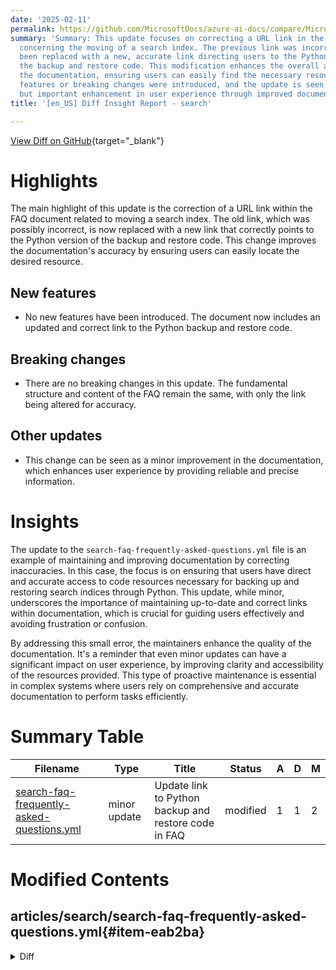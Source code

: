 ```yaml
---
date: '2025-02-11'
permalink: https://github.com/MicrosoftDocs/azure-ai-docs/compare/MicrosoftDocs:879fbd3...MicrosoftDocs:f57bd77
summary: 'Summary: This update focuses on correcting a URL link in the FAQ document
  concerning the moving of a search index. The previous link was incorrect and has
  been replaced with a new, accurate link directing users to the Python version of
  the backup and restore code. This modification enhances the overall accuracy of
  the documentation, ensuring users can easily find the necessary resources. No new
  features or breaking changes were introduced, and the update is seen as a minor
  but important enhancement in user experience through improved documentation reliability.'
title: '[en_US] Diff Insight Report - search'

---
```


[View Diff on GitHub](https://github.com/MicrosoftDocs/azure-ai-docs/compare/MicrosoftDocs:879fbd3...MicrosoftDocs:f57bd77){target="_blank"}

# Highlights
The main highlight of this update is the correction of a URL link within the FAQ document related to moving a search index. The old link, which was possibly incorrect, is now replaced with a new link that correctly points to the Python version of the backup and restore code. This change improves the documentation's accuracy by ensuring users can easily locate the desired resource.

## New features
- No new features have been introduced. The document now includes an updated and correct link to the Python backup and restore code.

## Breaking changes
- There are no breaking changes in this update. The fundamental structure and content of the FAQ remain the same, with only the link being altered for accuracy.

## Other updates
- This change can be seen as a minor improvement in the documentation, which enhances user experience by providing reliable and precise information.

# Insights
The update to the `search-faq-frequently-asked-questions.yml` file is an example of maintaining and improving documentation by correcting inaccuracies. In this case, the focus is on ensuring that users have direct and accurate access to code resources necessary for backing up and restoring search indices through Python. This update, while minor, underscores the importance of maintaining up-to-date and correct links within documentation, which is crucial for guiding users effectively and avoiding frustration or confusion.

By addressing this small error, the maintainers enhance the quality of the documentation. It's a reminder that even minor updates can have a significant impact on user experience, by improving clarity and accessibility of the resources provided. This type of proactive maintenance is essential in complex systems where users rely on comprehensive and accurate documentation to perform tasks efficiently.

# Summary Table
|  Filename  | Type |    Title    | Status | A  | D  | M  |
|------------|------|-------------|--------|----|----|----|
| [search-faq-frequently-asked-questions.yml](#item-eab2ba) | minor update | Update link to Python backup and restore code in FAQ | modified | 1 | 1 | 2 | 


# Modified Contents
## articles/search/search-faq-frequently-asked-questions.yml{#item-eab2ba}

<details>
<summary>Diff</summary>
````diff
@@ -79,7 +79,7 @@ sections:
         answer: |
           There's no native support for porting indexes. Search indexes are considered downstream data structures, accepting content from other data sources that collect operational data. As such, there's no built-in support for backing up and restoring indexes because the expectation is that you would rebuild an index from source data if you deleted it, or wanted to move it.
           
-          However, if you want to move an index between search services, you can try the **index-backup-restore** sample code in this [Azure AI Search .NET sample repo](https://github.com/Azure-Samples/azure-search-dotnet-utilities). There's also a [Python version of backup and restore](https://github.com/Azure/azure-search-vector-samples/blob/main/demo-python/code/index-backup-restore/azure-search-backup-and-restore.ipynb).
+          However, if you want to move an index between search services, you can try the **index-backup-restore** sample code in this [Azure AI Search .NET sample repo](https://github.com/Azure-Samples/azure-search-dotnet-utilities). There's also a [Python version of backup and restore](https://github.com/Azure/azure-search-vector-samples/blob/main/demo-python/code/utilities/index-backup-restore/azure-search-backup-and-restore.ipynb).
                    
       - question: |
           Can I restore my index or service once it's deleted?
````
</details>

### Summary

```json
{
    "modification_type": "minor update",
    "modification_title": "Update link to Python backup and restore code in FAQ"
}
```

### Explanation
The code diff involves a minor update to the `search-faq-frequently-asked-questions.yml` file, specifically in the section that provides users with information about moving a search index between services. In this update, a URL link was changed to direct users to the correct location of the Python version of the backup and restore code. 

Previously, the link pointed to a different path within the same repository, which may not have led to the intended resource. The corrected link ensures users can easily access the appropriate Python backup and restore sample code, enhancing the accuracy of the documentation. This modification consists of one addition and one deletion, reflecting a small but significant improvement in the clarity and utility of the information provided.


